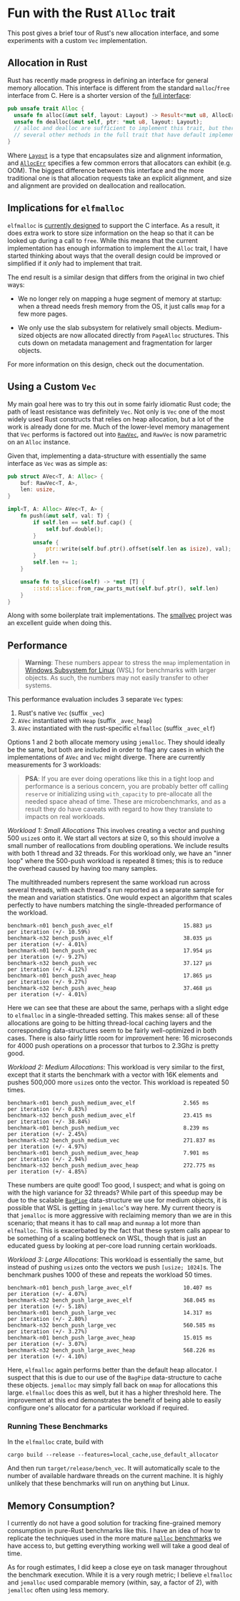 # Fun with the Rust `Alloc` trait

This post gives a brief tour of Rust's new allocation interface, and some
experiments with a custom `Vec` implementation.

## Allocation in Rust

Rust has recently made progress in defining an interface for general memory
allocation. This interface is different from the standard `malloc`/`free`
interface from C. Here is a shorter version of the [full
interface](https://doc.rust-lang.org/nightly/alloc/allocator/trait.Alloc.html):

```rust
pub unsafe trait Alloc {
  unsafe fn alloc(&mut self, layout: Layout) -> Result<*mut u8, AllocErr>;
  unsafe fn dealloc(&mut self, ptr: *mut u8, layout: Layout);
  // alloc and dealloc are sufficient to implement this trait, but there are
  // several other methods in the full trait that have default implementations.
}
```

Where
[`Layout`](https://doc.rust-lang.org/nightly/alloc/allocator/struct.Layout.html)
is a type that encapsulates size and alignment information, and
[`AllocErr`](https://doc.rust-lang.org/nightly/alloc/allocator/enum.AllocErr.html)
specifies a few common errors that allocators can exhibit (e.g. OOM). The
biggest difference between this interface and the more traditional one is that
allocation requests take an explicit alignment, and size and alignment are
provided on deallocation and reallocation.

## Implications for `elfmalloc`

`elfmalloc` is
[currently designed](https://github.com/ezrosent/allocators-rs/blob/master/info/elfmalloc.md)
to support the C interface. As a result, it does extra work to store size
information on the heap so that it can be looked up during a call to `free`.
While this means that the current implementation has enough information to
implement the `Alloc` trait, I have started thinking about ways that the overall
design could be improved or simplified if it *only* had to implement that trait. 

The end result is a similar design that differs from the original in two chief
ways:

* We no longer rely on mapping a huge segment of memory at startup: when a
  thread needs fresh memory from the OS, it just calls `mmap` for a few more
  pages.

* We only use the slab subsystem for relatively small objects. Medium-sized
  objects are now allocated directly from `PageAlloc` structures. This cuts down
  on metadata management and fragmentation for larger objects.

<!-- TODO(ezrosent): fill in this link once pushed to master -->
For more information on this design, check out the documentation.

## Using a Custom `Vec`

My main goal here was to try this out in some fairly idiomatic Rust code; the
path of least resistance was definitely `Vec`. Not only is `Vec` one of the most
widely used Rust constructs that relies on heap allocation, but a lot of the
work is already done for me. Much of the lower-level memory management that
`Vec` performs is factored out into
[`RawVec`](https://doc.rust-lang.org/nightly/alloc/raw_vec/struct.RawVec.html),
and `RawVec` is now parametric on an `Alloc` instance.

Given that, implementing a data-structure with essentially the same interface as
`Vec` was as simple as:

```rust
pub struct AVec<T, A: Alloc> {
    buf: RawVec<T, A>,
    len: usize,
}

impl<T, A: Alloc> AVec<T, A> {
    fn push(&mut self, val: T) {
        if self.len == self.buf.cap() {
            self.buf.double();
        }
        unsafe {
            ptr::write(self.buf.ptr().offset(self.len as isize), val);
        }
        self.len += 1;
    }

    unsafe fn to_slice(&self) -> *mut [T] {
        ::std::slice::from_raw_parts_mut(self.buf.ptr(), self.len)
    }
}
```

Along with some boilerplate trait implementations. The
[smallvec](https://github.com/servo/rust-smallvec) project was an excellent
guide when doing this.

## Performance

> **Warning**: These numbers appear to stress the `mmap` implementation in
> [Windows Subsystem for Linux](https://blogs.msdn.microsoft.com/commandline/learn-about-bash-on-windows-subsystem-for-linux/)
> (WSL) for benchmarks with larger objects. As such, the numbers may not easily
> transfer to other systems. 

This performance evaluation includes 3 separate `Vec` types:

1. Rust's native `Vec` (suffix `_vec`)
2. `AVec` instantiated with `Heap`  (suffix `_avec_heap`)
3. `AVec` instantiated with the rust-specific `elfmalloc` (suffix `_avec_elf`)

Options 1 and 2 both allocate memory using `jemalloc`. They should ideally be
the same, but both are included in order to flag any cases in which the
implementations of `AVec` and `Vec` might diverge. There are currently
measurements for 3 workloads:

> **PSA**: If you are ever doing operations like this in a tight loop and
> performance is a serious concern, you are probably better off calling `reserve`
> or initializing using `with_capacity` to pre-allocate all the needed space ahead
> of time. These are microbenchmarks, and as a result they do have caveats with
> regard to how they translate to impacts on real workloads.

*Workload 1: Small Allocations* This involves creating a vector and pushing 500
`usize`s onto it. We start all vectors at size 0, so this should involve a small
number of reallocations from doubling operations. We include results with both 1
thread and 32 threads. For this workload only, we have an "inner loop" where the
500-push workload is repeated 8 times; this is to reduce the overhead caused by
having too many samples.

The multithreaded numbers represent the same workload run across several
threads, with each thread's run reported as a separate sample for the mean and
variation statistics. One would expect an algorithm that scales perfectly to
have numbers matching the single-threaded performance of the workload.

```
benchmark-n01 bench_push_avec_elf                      15.883 μs    per iteration (+/- 10.59%)
benchmark-n32 bench_push_avec_elf                      38.035 μs    per iteration (+/- 4.01%)
benchmark-n01 bench_push_vec                           17.954 μs    per iteration (+/- 9.27%)
benchmark-n32 bench_push_vec                           37.127 μs    per iteration (+/- 4.12%)
benchmark-n01 bench_push_avec_heap                     17.865 μs    per iteration (+/- 9.27%)
benchmark-n32 bench_push_avec_heap                     37.468 μs    per iteration (+/- 4.01%)
```

Here we can see that these are about the same, perhaps with a slight edge to
`elfmalloc` in a single-threaded setting. This makes sense: all of these
allocations are going to be hitting thread-local caching layers and the
corresponding data-structures seem to be fairly well-optimized in both cases.
There is also fairly little room for improvement here: 16 microseconds for 4000
push operations on a processor that turbos to 2.3Ghz is pretty good.

*Workload 2: Medium Allocations*: This workload is very similar to the first,
except that it starts the benchmark with a vector with 16K elements and pushes
500,000 more `usize`s onto the vector. This workload is repeated 50 times.

```
benchmark-n01 bench_push_medium_avec_elf               2.565 ms     per iteration (+/- 0.83%)
benchmark-n32 bench_push_medium_avec_elf               23.415 ms    per iteration (+/- 38.84%)
benchmark-n01 bench_push_medium_vec                    8.239 ms     per iteration (+/- 2.45%)
benchmark-n32 bench_push_medium_vec                    271.837 ms   per iteration (+/- 4.97%)
benchmark-n01 bench_push_medium_avec_heap              7.901 ms     per iteration (+/- 2.94%)
benchmark-n32 bench_push_medium_avec_heap              272.775 ms   per iteration (+/- 4.85%)
```

These numbers are quite good! Too good, I suspect; and what is going on with the
high variance for 32 threads? While part of this speedup may be due to the
scalable
[`BagPipe`](https://github.com/ezrosent/allocators-rs/blob/master/info/bagpipes.md)
data-structure we use for medium objects, it is possible that WSL is getting in
`jemalloc`'s way here. My current theory is that `jemalloc` is more aggressive
with reclaiming memory than we are in this scenario; that means it has to call
`mmap` and `munmap` a lot more than `elfmalloc`. This is exacerbated by the fact
that these system calls appear to be something of a scaling bottleneck on WSL,
though that is just an educated guess by looking at per-core load running
certain workloads.


*Workload 3: Large Allocations*: This workload is essentially the same, but
instead of pushing `usize`s onto the vectors we push `[usize; 1024]`s. The
benchmark pushes 1000 of these and repeats the workload 50 times.

```
benchmark-n01 bench_push_large_avec_elf                10.407 ms    per iteration (+/- 4.07%)
benchmark-n32 bench_push_large_avec_elf                368.045 ms   per iteration (+/- 5.18%)
benchmark-n01 bench_push_large_vec                     14.317 ms    per iteration (+/- 2.80%)
benchmark-n32 bench_push_large_vec                     560.585 ms   per iteration (+/- 3.27%)
benchmark-n01 bench_push_large_avec_heap               15.015 ms    per iteration (+/- 3.07%)
benchmark-n32 bench_push_large_avec_heap               568.226 ms   per iteration (+/- 4.10%)
```

Here, `elfmalloc` again performs better than the default heap allocator. I
suspect that this is due to our use of the `BagPipe` data-structure to cache
these objects. `jemalloc` may simply fall back on `mmap` for allocations this
large. `elfmalloc` does this as well, but it has a higher threshold here. The
improvement at this end demonstrates the benefit of being able to easily
configure one's allocator for a particular workload if required. 

### Running These Benchmarks

In the `elfmalloc` crate, build with

```
cargo build --release --features=local_cache,use_default_allocator
```

And then run `target/release/bench_vec`. It will automatically scale to the
number of available hardware threads on the current machine. It is highly
unlikely that these benchmarks will run on anything but Linux.

## Memory Consumption?

I currently do not have a good solution for tracking fine-grained memory
consumption in pure-Rust benchmarks like this. I have an idea of how to
replicate the techniques used in the more mature [`malloc`
benchmarks](https://github.com/ezrosent/allocators-rs/blob/master/info/elfmalloc-performance.md)
we have access to, but getting everything working well will take a good deal of
time.

As for rough estimates, I did keep a close eye on task manager throughout the
benchmark execution. While it is a very rough metric; I believe `elfmalloc` and
`jemalloc` used comparable memory (within, say, a factor of 2), with `jemalloc`
often using less memory.

